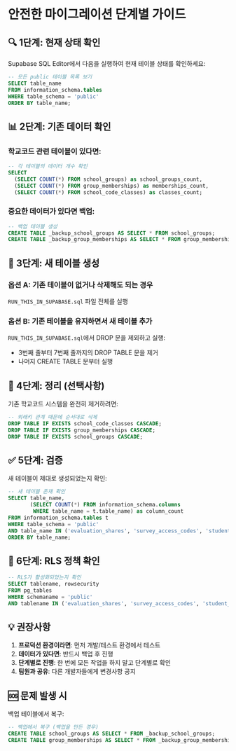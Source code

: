 # 안전한 마이그레이션 단계별 가이드

## 🔍 1단계: 현재 상태 확인

Supabase SQL Editor에서 다음을 실행하여 현재 테이블 상태를 확인하세요:

```sql
-- 모든 public 테이블 목록 보기
SELECT table_name 
FROM information_schema.tables 
WHERE table_schema = 'public'
ORDER BY table_name;
```

## 📊 2단계: 기존 데이터 확인

### 학교코드 관련 테이블이 있다면:
```sql
-- 각 테이블의 데이터 개수 확인
SELECT 
  (SELECT COUNT(*) FROM school_groups) as school_groups_count,
  (SELECT COUNT(*) FROM group_memberships) as memberships_count,
  (SELECT COUNT(*) FROM school_code_classes) as classes_count;
```

### 중요한 데이터가 있다면 백업:
```sql
-- 백업 테이블 생성
CREATE TABLE _backup_school_groups AS SELECT * FROM school_groups;
CREATE TABLE _backup_group_memberships AS SELECT * FROM group_memberships;
```

## 🚀 3단계: 새 테이블 생성

### 옵션 A: 기존 테이블이 없거나 삭제해도 되는 경우
`RUN_THIS_IN_SUPABASE.sql` 파일 전체를 실행

### 옵션 B: 기존 테이블을 유지하면서 새 테이블 추가
`RUN_THIS_IN_SUPABASE.sql`에서 DROP 문을 제외하고 실행:
- 3번째 줄부터 7번째 줄까지의 DROP TABLE 문을 제거
- 나머지 CREATE TABLE 문부터 실행

## 🧹 4단계: 정리 (선택사항)

기존 학교코드 시스템을 완전히 제거하려면:
```sql
-- 외래키 관계 때문에 순서대로 삭제
DROP TABLE IF EXISTS school_code_classes CASCADE;
DROP TABLE IF EXISTS group_memberships CASCADE;
DROP TABLE IF EXISTS school_groups CASCADE;
```

## ✅ 5단계: 검증

새 테이블이 제대로 생성되었는지 확인:
```sql
-- 새 테이블 존재 확인
SELECT table_name, 
       (SELECT COUNT(*) FROM information_schema.columns 
        WHERE table_name = t.table_name) as column_count
FROM information_schema.tables t
WHERE table_schema = 'public' 
AND table_name IN ('evaluation_shares', 'survey_access_codes', 'student_survey_submissions')
ORDER BY table_name;
```

## 🔐 6단계: RLS 정책 확인

```sql
-- RLS가 활성화되었는지 확인
SELECT tablename, rowsecurity 
FROM pg_tables 
WHERE schemaname = 'public' 
AND tablename IN ('evaluation_shares', 'survey_access_codes', 'student_survey_submissions');
```

## 💡 권장사항

1. **프로덕션 환경이라면**: 먼저 개발/테스트 환경에서 테스트
2. **데이터가 있다면**: 반드시 백업 후 진행
3. **단계별로 진행**: 한 번에 모든 작업을 하지 말고 단계별로 확인
4. **팀원과 공유**: 다른 개발자들에게 변경사항 공지

## 🆘 문제 발생 시

백업 테이블에서 복구:
```sql
-- 백업에서 복구 (백업을 만든 경우)
CREATE TABLE school_groups AS SELECT * FROM _backup_school_groups;
CREATE TABLE group_memberships AS SELECT * FROM _backup_group_memberships;
```